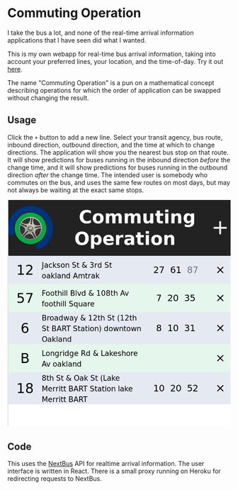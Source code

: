 # Commuting Operation

I take the bus a lot, and none of the real-time arrival information applications
that I have seen did what I wanted.

This is my own webapp for real-time bus arrival information,
taking into account your preferred lines, your location, and the time-of-day.
Try it out [here](https://ian-r-rose.github.io/commuting-operation).

The name "Commuting Operation" is a pun on a mathematical concept
describing operations for which the order of application can
be swapped without changing the result.

## Usage

Click the `+` button to add a new line.
Select your transit agency, bus route, inbound direction,
outbound direction, and the time at which to change directions. 
The application will show you the nearest bus stop on that route.
It will show predictions for buses running in the inbound direction
*before* the change time, and it will show predictions for buses running
in the outbound direction *after* the change time.
The intended user is somebody who commutes on the bus, and uses
the same few routes on most days, but may not always be waiting at the
exact same stops.

![screenshot](screenshot.png "Commuting Operation")

## Code

This uses the [NextBus](https://www.nextbus.com/xmlFeedDocs/NextBusXMLFeed.pdf) API
for realtime arrival information. The user interface is written in React.
There is a small proxy running on Heroku for redirecting requests to NextBus.
